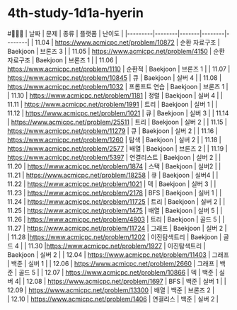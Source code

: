 # 4th-study-1d1a-hyerin
#🥭🥭🥭
| 날짜    | 문제   | 종류  | 플랫폼 | 난이도 |
|---------|--------|-------|--------|--------|
| 11.04 | https://www.acmicpc.net/problem/10872 | 순환 자료구조 | Baekjoon | 브론즈 3 |
| 11.05 | https://www.acmicpc.net/problem/4150 | 순환 자료구조 | Baekjoon | 브론즈 1 |
| 11.06 | https://www.acmicpc.net/problem/1110 | 순환적 | Baekjoon | 브론즈 1 |
| 11.07 | https://www.acmicpc.net/problem/10845 | 큐 | Baekjoon | 실버 4 |
| 11.08 | https://www.acmicpc.net/problem/1032 | 프롬프트 연습 | Baekjoon | 브론즈 1 |
| 11.10 | https://www.acmicpc.net/problem/1181 | 정렬 | Baekjoon | 실버 4 |
| 11.11 | https://www.acmicpc.net/problem/1991 | 트리 | Baekjoon | 실버 1 |
| 11.12 | https://www.acmicpc.net/problem/1021 | 큐 | Baekjoon | 실버 3 |
| 11.14 | https://www.acmicpc.net/problem/25511 | 트리 | Baekjoon | 실버 2 |
| 11.15 | https://www.acmicpc.net/problem/11279 | 큐 | Baekjoon | 실버 2 |
| 11.16 | https://www.acmicpc.net/problem/1260 | 탐색 | Baekjoon | 실버 2 |
| 11.18 | https://www.acmicpc.net/problem/2577 | 배열 | Baekjoon | 브론즈 2 |
| 11.19 | https://www.acmicpc.net/problem/5397 | 연결리스트 | Baekjoon | 실버 2 |
| 11.20 | https://www.acmicpc.net/problem/1874 | 스택 | Baekjoon | 실버2 |
| 11.21 | https://www.acmicpc.net/problem/18258 | 큐 | Baekjoon | 실버4 |
| 11.22 | https://www.acmicpc.net/problem/1021 | 덱 | Baekjoon | 실버 3 |
| 11.23 | https://www.acmicpc.net/problem/2178 | BFS | Baekjoon | 실버 1 |
| 11.24 | https://www.acmicpc.net/problem/11725 | 트리 | Baekjoon | 실버 2 |
| 11.25 | https://www.acmicpc.net/problem/1475 | 배열 | Baekjoon | 실버 5 |
| 11.26 | https://www.acmicpc.net/problem/4803 | 트리 | Baekjoon | 골드 5 |
| 11.27 | https://www.acmicpc.net/problem/11724 | 그래프 | Baekjoon | 실버 2 |
| 11.28 |https://www.acmicpc.net/problem/1202 | 이진탐색트리 | Baekjoon | 골드 4 |
| 11.30 |https://www.acmicpc.net/problem/1927 | 이진탐색트리 | Baekjoon | 실버 2 |
| 12.04 | https://www.acmicpc.net/problem/11403  | 그래프 | 백준 | 실버 1 |
| 12.06 | https://www.acmicpc.net/problem/2660 | 그래프 | 백준 | 골드 5 |
| 12.07 | https://www.acmicpc.net/problem/10866 | 덱  | 백준 | 실버 4|
| 12.08 | https://www.acmicpc.net/problem/1697 | BFS  | 백준 | 실버 1 |
| 12.09 | https://www.acmicpc.net/problem/13300 | 배열  | 백준 | 브론즈 2 |  
| 12.10 | https://www.acmicpc.net/problem/1406 | 연결리스  | 백준 | 실버 2 | 

